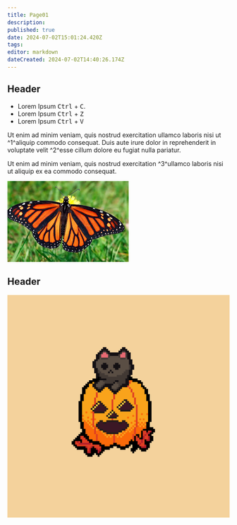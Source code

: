 ```yaml
---
title: Page01
description: 
published: true
date: 2024-07-02T15:01:24.420Z
tags: 
editor: markdown
dateCreated: 2024-07-02T14:40:26.174Z
---
```


## Header 
- Lorem Ipsum <kbd>Ctrl</kbd> + <kbd>C</kbd>. 
- Lorem Ipsum <kbd>Ctrl</kbd> + <kbd>Z</kbd>
- Lorem Ipsum <kbd>Ctrl</kbd> + <kbd>V</kbd>

Ut enim ad minim veniam, quis nostrud exercitation ullamco laboris nisi ut ^1^aliquip commodo consequat. Duis aute irure dolor in reprehenderit in voluptate velit ^2^esse cillum dolore eu fugiat nulla pariatur. 

Ut enim ad minim veniam, quis nostrud exercitation ^3^ullamco laboris nisi ut aliquip ex ea commodo consequat. 

![butterfly.jfif](/butterfly.jfif)

## Header
![pumpkin.png](/pumpkin.png)
